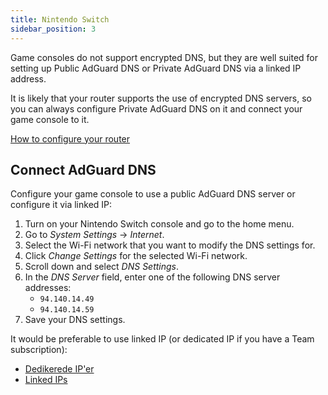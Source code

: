 ```yaml
---
title: Nintendo Switch
sidebar_position: 3
---
```


Game consoles do not support encrypted DNS, but they are well suited for setting up Public AdGuard DNS or Private AdGuard DNS via a linked IP address.

It is likely that your router supports the use of encrypted DNS servers, so you can always configure Private AdGuard DNS on it and connect your game console to it.

[How to configure your router](/private-dns/connect-devices/routers/routers.md)

## Connect AdGuard DNS

Configure your game console to use a public AdGuard DNS server or configure it via linked IP:

1. Turn on your Nintendo Switch console and go to the home menu.
2. Go to _System Settings_ → _Internet_.
3. Select the Wi-Fi network that you want to modify the DNS settings for.
4. Click _Change Settings_ for the selected Wi-Fi network.
5. Scroll down and select _DNS Settings_.
6. In the _DNS Server_ field, enter one of the following DNS server addresses:
   - `94.140.14.49`
   - `94.140.14.59`
7. Save your DNS settings.

It would be preferable to use linked IP (or dedicated IP if you have a Team subscription):

- [Dedikerede IP'er](/private-dns/connect-devices/other-options/dedicated-ip.md)
- [Linked IPs](/private-dns/connect-devices/other-options/linked-ip.md)
